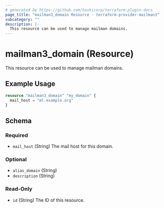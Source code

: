 ```yaml
---
# generated by https://github.com/hashicorp/terraform-plugin-docs
page_title: "mailman3_domain Resource - terraform-provider-mailman3"
subcategory: ""
description: |-
  This resource can be used to manage mailman domains.
---
```


# mailman3_domain (Resource)

This resource can be used to manage mailman domains.

## Example Usage

```terraform
resource "mailman3_domain" "my_domain" {
  mail_host = "ml.example.org"
}
```

<!-- schema generated by tfplugindocs -->
## Schema

### Required

- `mail_host` (String) The mail host for this domain.

### Optional

- `alias_domain` (String)
- `description` (String)

### Read-Only

- `id` (String) The ID of this resource.



